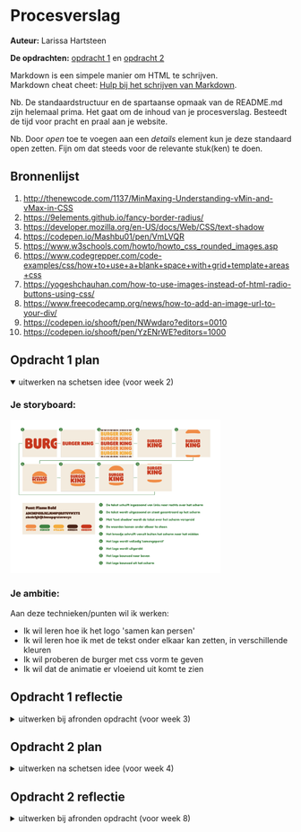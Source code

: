 # Procesverslag
**Auteur:** Larissa Hartsteen

**De opdrachten:** [opdracht 1](opdracht1/index.html) en [opdracht 2](opdracht2/index.html)


Markdown is een simpele manier om HTML te schrijven.  
Markdown cheat cheet: [Hulp bij het schrijven van Markdown](https://github.com/adam-p/markdown-here/wiki/Markdown-Cheatsheet).

Nb. De standaardstructuur en de spartaanse opmaak van de README.md zijn helemaal prima. Het gaat om de inhoud van je procesverslag. Besteedt de tijd voor pracht en praal aan je website.

Nb. Door *open* toe te voegen aan een *details* element kun je deze standaard open zetten. Fijn om dat steeds voor de relevante stuk(ken) te doen.



## Bronnenlijst
  1. http://thenewcode.com/1137/MinMaxing-Understanding-vMin-and-vMax-in-CSS
  2. https://9elements.github.io/fancy-border-radius/
  3. https://developer.mozilla.org/en-US/docs/Web/CSS/text-shadow
  4. https://codepen.io/Mashbu01/pen/VmLVQR
  5. https://www.w3schools.com/howto/howto_css_rounded_images.asp
  6. https://www.codegrepper.com/code-examples/css/how+to+use+a+blank+space+with+grid+template+areas+css
  7. https://yogeshchauhan.com/how-to-use-images-instead-of-html-radio-buttons-using-css/
  8. https://www.freecodecamp.org/news/how-to-add-an-image-url-to-your-div/
  9. https://codepen.io/shooft/pen/NWwdaro?editors=0010 
  10. https://codepen.io/shooft/pen/YzENrWE?editors=1000
  


## Opdracht 1 plan

<details open>
  <summary>uitwerken na schetsen idee (voor week 2)</summary>


  ### Je storyboard:
  <img src="readme-images/storyboard.png" width="375px" alt="storyboard voor opdracht 1">


  ### Je ambitie: 
  Aan deze technieken/punten wil ik werken:
  - Ik wil leren hoe ik het logo 'samen kan persen'
  - Ik wil leren hoe ik met de tekst onder elkaar kan zetten, in verschillende kleuren
  - Ik wil proberen de burger met css vorm te geven
  - Ik wil dat de animatie er vloeiend uit komt te zien
 
</details>



## Opdracht 1 reflectie

<details>
  <summary>uitwerken bij afronden opdracht (voor week 3)</summary>


  ### Je uitkomst - karakteristiek screenshot(s):
  <img src="readme-images/titel.png" width="375px" alt="uitomst opdracht 1">
  <img src="readme-images/rotate.png" width="375px" alt="uitomst opdracht 1">
  <img src="readme-images/textshadows.png" width="375px" alt="uitomst opdracht 1">
  <img src="readme-images/onder-elkaar.png" width="375px" alt="uitomst opdracht 1">
  <img src="readme-images/stretched.png" width="375px" alt="uitomst opdracht 1">
  <img src="readme-images/burger.png" width="375px" alt="uitomst opdracht 1">
  <img src="readme-images/burger-omhoog.png" width="375px" alt="uitomst opdracht 1">
  <img src="readme-images/burger-omhoog2.png" width="375px" alt="uitomst opdracht 1">
  <img src="readme-images/burger-omhoog3.png" width="375px" alt="uitomst opdracht 1">


  ### Dit ging goed/Heb ik geleerd: 
- Ik heb geleerd hoe ik met textshadows een tekst/woorden onder elkaar kan zetten, met hun verschillende kleuren
<img src="readme-images/textshadows.png" width="375px" alt="top">

- Ik heb geleerd hoe je met border-radius een vorm met alleen css kan maken en animeren
<img src="readme-images/burger.png" width="375px" alt="top">

- Ik heb geleerd hoe ik meerdere animaties op één element kan zetten en laten afspelen
<!-- <img src="readme-images/dummy-plaatje.svg" width="375px" alt="top"> -->

- Ik heb geleerd hoe ik met transform elementen kan verplaatsen
<img src="readme-images/burger-omhoog2.png" width="375px" alt="top">

- Ik heb geleerd hoe je met vmin en vmax elementen responsive kan maken


  ### Dit was lastig/Is niet gelukt:
- Ik vond het lastig om bij de laatste stap de burger en tekst vloeiend uit beeld te laten gaan
<img src="readme-images/burger-omhoog2.png" width="375px" alt="bummer">

- Het is mij niet gelukt om de eerste stap van mijn storyboard te maken, daarom heb ik deze uiteindelijk toch veranderd
<img src="readme-images/rotate.png" width="375px" alt="uitomst opdracht 1">

- Doordat ik nog wat aanpassingen heb gemaakt aan het einde kreeg ik het niet meer voor elkaar om de burger gecentreerd op beeld te krijgen
<img src="readme-images/burger-mobiel.png" width="375px" alt="uitomst opdracht 1">

</details>



## Opdracht 2 plan

<details>
  <summary>uitwerken na schetsen idee (voor week 4)</summary>


  ### Je ontwerp:
  <img src="readme-images/storyboard_opdracht2.png" width="375px" alt="storyboard voor opdracht 1">


  ### Je ambitie: 
  Aan deze technieken/punten wil ik werken:
  - Ik wil leren hoe ik een 'slideshow' kan maken
  - Ik wil leren hoe ik naar de volgende/vorige foto ga dmv toetsen (pijltjes)
  - Ik wil leren hoe je een lijst van foto's kan filter op categorie
  - Ik wil leren hoe je een follow/unfollow button maakt
  - Ik wil leren hoe met een element kan interacteren dmv swipen
</details>



<!-- ## Opdracht 2 test

<details>
  <summary>uitwerken na testen (week 6/7)</summary>

  Neem minimaal 5 bevindingen op:



  ### Bevinding 1:
  Omschrijving van wat er nog niet orde was (tekst en afbeeding(en)).

  #### oplossing:
  Beschrijving hoe je het hebt hebt opgelost of als het niet gelukt is hoe je het zou oplossen (tekst en afbeeding(en)).



  ### Bevinding 2:
  Omschrijving van wat er nog niet orde was (tekst en afbeeding(en)).

  #### oplossing:
  Beschrijving hoe je het hebt hebt opgelost of als het niet gelukt is hoe je het zou oplossen (tekst en afbeeding(en)).



  ### Bevinding 3:
  ...
</details> -->



## Opdracht 2 reflectie

<details>
  <summary>uitwerken bij afronden opdracht (voor week 8)</summary>

  ### Je uitkomst - karakteristiek screenshot(s):
  <img src="readme-images/error_mobiel.png" width="375px" alt="uitkomst opdracht 2">
  <img src="readme-images/follow_mobiel.png" width="375px" alt="uitkomst opdracht 2">
  <img src="readme-images/unfollow_mobiel.png" width="375px" alt="uitkomst opdracht 2">
  <img src="readme-images/grid_mobiel.png" width="375px" alt="uitkomst opdracht 2">
  <img src="readme-images/banaan_mobiel.png" width="375px" alt="uitkomst opdracht 2">
  <img src="readme-images/empty_mobiel.png" width="375px" alt="uitkomst opdracht 2">
  <img src="readme-images/list_mobiel.png" width="375px" alt="uitkomst opdracht 2">
  <img src="readme-images/slideshow_mobiel.png" width="375px" alt="uitkomst opdracht 2">



  ### Dit ging goed/Heb ik geleerd: 
- Ik heb geleerd hoe ik een lijst met foto's kan filteren op categorie/eigenschap
<!-- <img src="readme-images/" width="375px" alt="top"> -->

- Ik heb geleerd hoe je een button maakt waarbij je in dit geval het aantal volgers weer kan geven
<img src="readme-images/unfollow_mobiel.png" width="375px" alt="top">
<img src="readme-images/follow_mobiel.png" width="375px" alt="top">

- Ik heb geleerd hoe ik naar de volgende en/of vorige slide kan gaan met buttons
- Ik heb geleerd hoe ik naar de volgende en/of vorige slide kan gaan dmv van toetsen (pijltjes)
<img src="readme-images/slideshow_mobiel.png" width="375px" alt="top">

- Ik heb geleerd hoe je een toggle maakt waarmee je van 'list view' naar 'grid view' kan gaan
<img src="readme-images/grid_mobiel.png" width="375px" alt="top">
<img src="readme-images/list_mobiel.png" width="375px" alt="top">

- Ik heb geleerd hoe je met een element kan interacteren dmv swipen
<img src="readme-images/banaan_mobiel.png" width="375px" alt="top">


### Dit was lastig/Is niet gelukt:
- Ik vond het lastig om de buttons van 'previous/next' alleen te laten zien wanneer je in 'slideshow view' zit
<img src="readme-images/buttons_mobiel.png" width="375px" alt="bummer">

- Het is mij niet meer gelukt om foto's naar de prullenbak te 'draggen', er bleven constant dingen breken
<!-- <img src="readme-images/" width="375px" alt="bummer"> -->

- Ik had graag een stuk meer met javascript willen doen, maar ik vind dit nog steed een lastig onderdeel. Mijn storyboard was moeilijker dan dat ik aankon.
<!-- <img src="readme-images/" width="375px" alt="bummer"> -->

</details>